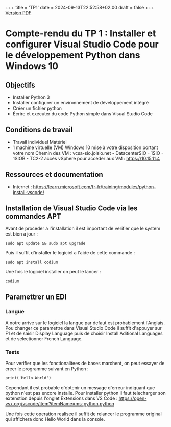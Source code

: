 +++
title = 'TP1'
date = 2024-09-13T22:52:58+02:00
draft = false
+++
<a href="" download>Version PDF</a>

# Compte-rendu du TP 1 : Installer et configurer Visual Studio Code pour le développement Python dans Windows 10

## Objectifs

- Installer Python 3
- Installer configurer un environnement de développement intégré
- Créer un fichier python
- Écrire et exécuter du code Python simple dans Visual Studio Code

## Conditions de travail

- Travail individuel Matériel
- 1 machine virtuelle (VM) Windows 10 mise à votre disposition portant votre nom Chemin des VM : vcsa-sio.jolsio.net - DatacenterSIO - 1SIO - 1SIOB - TC2-2 accès vSphere pour accéder aux VM : https://10.15.11.4

## Ressources et documentation

- Internet : https://learn.microsoft.com/fr-fr/training/modules/python-install-vscode/



## Installation de Visual Studio Code via les commandes APT 

Avant de proceder a l'installation il est important de verifier que le system est bien a jour :

```
sudo apt update && sudo apt upgrade
```

Puis il suffit d'installer le logiciel a l'aide de cette commande :

```
sudo apt install codium
```

Une fois le logiciel installer on peut le lancer :

```
codium
```

## Paramettrer un EDI 

### Langue

A notre arrive sur le logiciel la langue par defaut est probablement l'Anglais. Pou changer ce paramettre dans Visual Studio Code il suffit d'appuyer sur F1 et de saisir Display Language puis de choisir Install Aditional Languages et de selectionner French Language. 

### Tests

Pour verifier que les fonctionalitees de bases marchent, on peut essayer de creer le programme suivant en Python :

```
print('Hello World')
```

Cependant il est probable d'obtenir un message d'erreur indiquant que python n'est pas encore installe. Pour installer python il faut telecharger son extenstion depuis l'onglet Extensions dans VS Code : https://open-vsx.org/vscode/item?itemName=ms-python.python

Une fois cette operation realisee il suffit de relancer le programme original qui affichera donc Hello World dans la console. 

